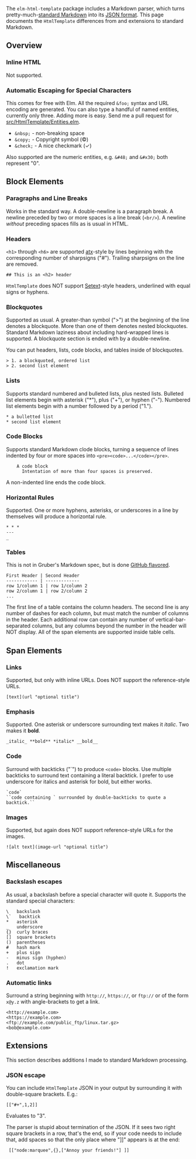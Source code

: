 The `elm-html-template` package includes a Markdown parser, which turns pretty-much-[standard Markdown](https://daringfireball.net/projects/markdown/syntax) into its [JSON format](JSON.md). This page documents the `HtmlTemplate` differences from and extensions to standard Markdown.

## Overview

### Inline HTML

Not supported.

### Automatic Escaping for Special Characters

This comes for free with Elm. All the required `&foo;` syntax and URL encoding are generated. You can also type a handful of named entities, currently only three. Adding more is easy. Send me a pull request for [src/HtmlTemplate/Entities.elm](src/HtmlTemplate/Entities.elm).

* `&nbsp;` - non-breaking space
* `&copy;` - Copyright symbol (&copy;)
* `&check;` - A nice checkmark (&check;)

Also supported are the numeric entities, e.g. `&#48;` and `&#x30;` both represent "0".


## Block Elements

### Paragraphs and Line Breaks

Works in the standard way. A double-newline is a paragraph break. A newline preceded by two or more spaces is a line break (`<br/>`). A newline _without_ preceding spaces fills as is usual in HTML.

### Headers

`<h1>` through `<h6>` are supported [atx](http://www.aaronsw.com/2002/atx/)-style by lines beginning with the corresponding number of sharpsigns ("#"). Trailing sharpsigns on the line are removed.

    ## This is an <h2> header

`HtmlTemplate` does NOT support [Setext](http://docutils.sourceforge.net/mirror/setext.html)-style headers, underlined with equal signs or hyphens.

### Blockquotes

Supported as usual. A greater-than symbol (">") at the beginning of the line denotes a blockquote. More than one of them denotes nested blockquotes. Standard Markdown laziness about including hard-wrapped lines is supported. A blockquote section is ended with by a double-newline.

You can put headers, lists, code blocks, and tables inside of blockquotes.

    > 1. a blockquoted, ordered list
    > 2. second list element

### Lists

Supports standard numbered and bulleted lists, plus nested lists. Bulleted list elements begin with asterisk ("*"), plus ("+"), or hyphen ("-"). Numbered list elements begin with a number followed by a period ("1.").

    * a bulletted list
    * second list element

### Code Blocks

Supports standard Markdown clode blocks, turning a sequence of lines indented by four or more spaces into `<pre><code>...</code></pre>`.

        A code block
          Intentation of more than four spaces is preserved.
          
A non-indented line ends the code block.

### Horizontal Rules

Supported. One or more hyphens, asterisks, or underscores in a line by themselves will produce a horizontal rule.

    * * *
    ---
    _

### Tables

This is not in Gruber's Markdown spec, but is done [GitHub flavored](https://guides.github.com/features/mastering-markdown/#GitHub-flavored-markdown).

    First Header | Second Header
    ------------ | -------------
    row 1/column 1 | row 1/column 2
    row 2/column 1 | row 2/column 2
    ...

The first line of a table contains the column headers. The second line is any number of dashes for each column, but must match the number of columns in the header. Each additional row can contain any number of vertical-bar-separated columns, but any columns beyond the number in the header will NOT display. All of the span elements are supported inside table cells.


## Span Elements

### Links

Supported, but only with inline URLs. Does NOT support the reference-style URLs.

    [text](url "optional title")

### Emphasis

Supported. One asterisk or underscore surrounding text makes it _italic_. Two makes it **bold**.

    _italic_ **bold** *italic* __bold__

### Code

Surround with backticks ("\`") to produce `<code>` blocks. Use multiple backticks to surround text containing a literal backtick. I prefer to use underscore for italics and asterisk for bold, but either works.

    `code`
    ``code containing ` surrounded by double-backticks to quote a backtick.``

### Images

Supported, but again does NOT support reference-style URLs for the images.

    ![alt text](image-url "optional title")


## Miscellaneous

### Backslash escapes

As usual, a backslash before a special character will quote it. Supports the standard special characters:

    \   backslash
    \`   backtick
    *   asterisk
    _   underscore
    {}  curly braces
    []  square brackets
    ()  parentheses
    #   hash mark
    +   plus sign
    -   minus sign (hyphen)
    .   dot
    !   exclamation mark

### Automatic links

Surround a string beginning with `http://`, `https://`, or `ftp://` or of the form `x@y.z` with angle-brackets to get a link.

    <http://example.com>
    <https://example.com>
    <ftp://example.com/public_ftp/linux.tar.gz>
    <bob@example.com>


## Extensions

This section describes additions I made to standard Markdown processing.

### JSON escape

You can include `HtmlTemplate` JSON in your output by surrounding it with double-square brackets. E.g.:

    [["#+",1,2]]

Evaluates to "3".

The parser is stupid about termination of the JSON. If it sees two right square brackets in a row, that's the end, so if your code needs to include that, add spaces so that the only place where "]]" appears is at the end:

     [["node:marquee",{},["Annoy your friends!"] ]]
